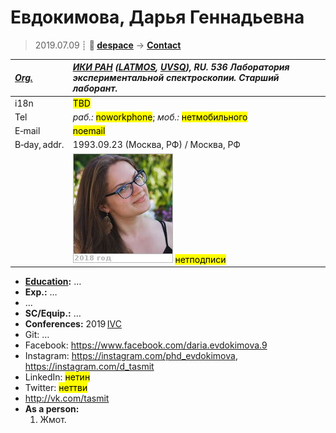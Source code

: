 # Евдокимова, Дарья Геннадьевна
> 2019.07.09 ┊ **🚀 [despace](index.md)** → **[Contact](contact.md)**

|*[Org.](contact.md)*|*[ИКИ РАН](zz_iki_ras.md) ([LATMOS](zz_latmos.md), [UVSQ](uvsq.md)), RU. 536 Лаборатория экспериментальной спектроскопии. Старший лаборант.*|
|:--|:--|
|i18n| <mark>TBD</mark> |
|Tel|*раб.:* <mark>noworkphone</mark>; *моб.:* <mark>нетмобильного</mark> |
|E‑mail| <mark>noemail</mark> |
|B‑day, addr.| 1993.09.23 (Москва, РФ) / Москва, РФ |
|| [![](f/contact/e/evdokimova_001_photo_thumb.jpg)](f/contact/e/evdokimova_001_photo.jpg) <mark>нетподписи</mark> |

   - **[Education](edu.md):** …
   - **Exp.:** …
   - …
   - **SC/Equip.:** …
   - **Conferences:** 2019 [IVC](ivc_2019.md)
   - Git: …
   - Facebook: <https://www.facebook.com/daria.evdokimova.9>
   - Instagram: <https://instagram.com/phd_evdokimova>, <https://instagram.com/d_tasmit>
   - LinkedIn: <mark>нетин</mark>
   - Twitter: <mark>неттви</mark>
   - <http://vk.com/tasmit>
   - **As a person:**
      1. Жмот.
